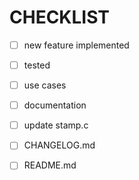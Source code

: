 # CHECKLIST

* [ ] new feature implemented

* [ ] tested

* [ ] use cases

* [ ] documentation

* [ ] update stamp.c

* [ ] CHANGELOG.md

* [ ] README.md

